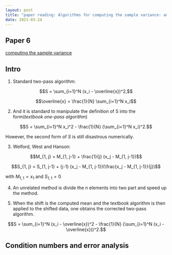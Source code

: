 ```yaml
---
layout: post
title: "paper reading: Algorithms for computing the sample variance: analysis and recommendations"
date: 2021-03-24
---
```


## Paper 6
[computing the sample variance](http://www.cs.yale.edu/publications/techreports/tr222.pdf)

## Intro 

1. Standard two-pass algorithm: 

$$S = \sum_{i=1}^N (x_i - \overline{x})^2,$$

$$\overline{x} = \frac{1}{N} \sum_{i=1}^N x_i$$

2. And it is standard to manipulate the definition of S into the form(*textbook one-pass algorithm*)

$$S = \sum_{i=1}^N x_i^2 - \frac{1}{N} (\sum_{i=1}^N x_i)^2.$$

However, the second form of $S$ is still disastrous numerically.

3. Welford, West and Hanson:

$$M_{1, j} = M_{1, j-1} + \frac{1}{j} (x_j - M_{1, j-1})$$

$$S_{1, j} = S_{1, j-1} + (j-1) (x_j - M_{1, j-1})(\frac{x_j - M_{1, j-1}}{j})$$

with $M_{1,1} = x_1$ and $S_{1,1} = 0$

4. An unrelated method is divide the $n$ elements into two part and speed up the method. 

5. When the shift is the computed mean and the textbook algorithm is then applied to the shifted data, one obtains the corrected two-pass algorithm.

$$S = \sum_{i=1}^N (x_i - \overline{x})^2 - \frac{1}{N} (\sum_{i=1}^N (x_i - \overline{x}))^2.$$

## Condition numbers and error analysis

